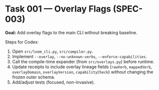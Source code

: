 # Task 001 — Overlay Flags (SPEC-003)

**Goal:** Add overlay flags to the main CLI without breaking baseline.

Steps for Codex:
1. Open `src/loom_cli.py`, `src/compiler.py`.
2. Implement `--overlay`, `--no-unknown-verbs`, `--enforce-capabilities`.
3. Call the compile-time expander (from `src/overlays.py`) before runtime.
4. Update receipts to include overlay lineage fields (`rawVerb`, `mappedVerb`, `overlayDomain`, `overlayVersion`, `capabilityCheck`) without changing the frozen outer schema.
5. Add/adjust tests (focused, non-invasive).

